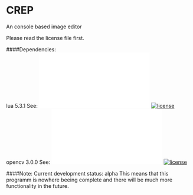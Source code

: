 # CREP
An console based image editor

Please read the license file first.

####Dependencies: <br />
  lua    5.3.1 See: [![readme](README.md)](https://github.com/Doralitze/CREP/blob/master/lib/lua-5.3.1/README) [![license](License)](http://www.lua.org/license.html) <br />
  opencv 3.0.0 See: [![readme](README.md)](https://github.com/Doralitze/CREP/blob/master/lib/libopencv3/README.md) [![license](License)](https://raw.githubusercontent.com/Doralitze/CREP/master/lib/libopencv3/LICENSE)

####Note:
Current development status: alpha
This means that this programm is nowhere beeing complete
and there will be much more functionality in the future.
